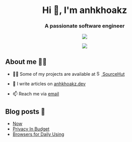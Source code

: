 <h1 align="center">Hi 👋, I'm anhkhoakz</h1>
<h3 align="center">A passionate software engineer</h3>

<p align="center"><img src="https://komarev.com/ghpvc/?username=anhkhoakz&label=Profile%20views&color=0e75b6&style=flat"></img></p>

<div align="center">
  <picture>
    <source
      srcset="https://github-readme-stats.vercel.app/api?username=anhkhoakz&show_icons=true&theme=dark"
      media="(prefers-color-scheme: dark)"
    />
    <source
      srcset="https://github-readme-stats.vercel.app/api?username=anhkhoakz&show_icons=true"
      media="(prefers-color-scheme: light), (prefers-color-scheme: no-preference)"
    />
    <img src="https://github-readme-stats.vercel.app/api?username=anhkhoakz&show_icons=true" />
  </picture>
</div>

## About me 🧑‍💻

-   👨‍💻 Some of my projects are available at <a href="https://sr.ht/~anhkhoakz/"><img src="https://github.com/user-attachments/assets/17762a52-890f-45ab-b991-96aab6133361" alt="SourceHut" width="15" height="15"> SourceHut</a>
-   📝 I write articles on [anhkhoakz.dev](https://www.anhkhoakz.dev/)

-   📫 Reach me via [email](mailto:snugness_atlantic236@aleeas.com)

## Blog posts 📝

<!-- BLOG-POST-LIST:START -->
- [Now](https://www.anhkhoakz.dev/now/)
- [Privacy In Budget](https://www.anhkhoakz.dev/blog/privacy-in-budget/)
- [Browsers for Daily Using](https://www.anhkhoakz.dev/blog/browsers-for-daily-using/)
<!-- BLOG-POST-LIST:END -->
